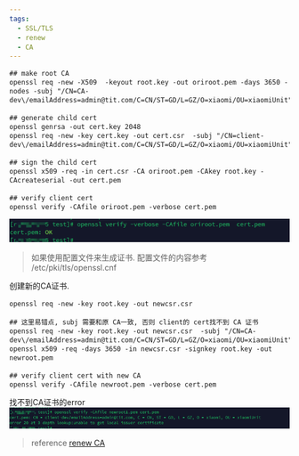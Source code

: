 ```yaml
---
tags:
  - SSL/TLS
  - renew
  - CA
---
```

```shell
## make root CA
openssl req -new -X509  -keyout root.key -out oriroot.pem -days 3650 -nodes -subj "/CN=CA-dev\/emailAddress=admin@tit.com/C=CN/ST=GD/L=GZ/O=xiaomi/OU=xiaomiUnit"

## generate child cert
openssl genrsa -out cert.key 2048
openssl req -new -key cert.key -out cert.csr  -subj "/CN=client-dev\/emailAddress=admin@tit.com/C=CN/ST=GD/L=GZ/O=xiaomi/OU=xiaomiUnit"

## sign the child cert
openssl x509 -req -in cert.csr -CA oriroot.pem -CAkey root.key -CAcreateserial -out cert.pem

## verify client cert
openssl verify -CAfile oriroot.pem -verbose cert.pem
```

![](./images/4-verify-cert1.png)

> 如果使用配置文件来生成证书.  配置文件的内容参考
> /etc/pki/tls/openssl.cnf

创建新的CA证书.
```shell
openssl req -new -key root.key -out newcsr.csr

## 这里易错点, subj 需要和原 CA一致, 否则 client的 cert找不到 CA 证书
openssl req -new -key root.key -out newcsr.csr  -subj "/CN=CA-dev\/emailAddress=admin@tit.com/C=CN/ST=GD/L=GZ/O=xiaomi/OU=xiaomiUnit"
openssl x509 -req -days 3650 -in newcsr.csr -signkey root.key -out newroot.pem 

## verify client cert with new CA
openssl verify -CAfile newroot.pem -verbose cert.pem
```

找不到CA证书的error
![](./images/5-cant-find-ca.png)


>reference
[renew CA](https://serverfault.com/questions/306345/certification-authority-root-certificate-expiry-and-renewal)
